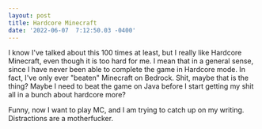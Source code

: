 ```yaml
--- 
layout: post 
title: Hardcore Minecraft 
date: '2022-06-07  7:12:50.03 -0400' 
--- 
```

I know I've talked about this 100 times at least, but I really like Hardcore Minecraft, even though it is too 
hard for me. I mean that in a general sense, since I have never been able to complete the game in Hardcore mode. 
In fact, I've only ever "beaten" Minecraft on Bedrock. Shit, maybe that is the thing? Maybe I need to beat the 
game on Java before I start getting my shit all in a bunch about hardcore more? 

Funny, now I want to play MC, and I am trying to catch up on my writing. Distractions are a motherfucker. 
